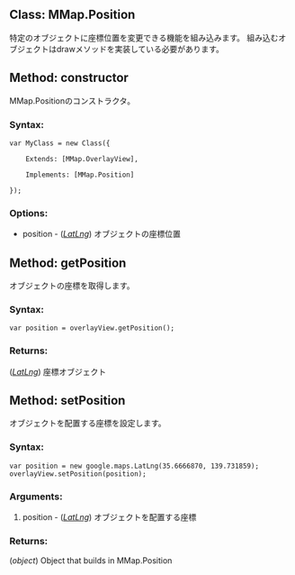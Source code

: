
Class: <a id='mmap.position'>MMap.Position</a>
-----------------------------------------------------

特定のオブジェクトに座標位置を変更できる機能を組み込みます。
組み込むオブジェクトはdrawメソッドを実装している必要があります。

Method: <a id='constructor'>constructor</a>
-----------------------------------------------

MMap.Positionのコンストラクタ。

### Syntax:

	var MyClass = new Class({

		Extends: [MMap.OverlayView],

		Implements: [MMap.Position]

	});

### Options:

* position - (<a href="http://code.google.com/intl/eu/apis/maps/documentation/javascript/reference.html#LatLng">*LatLng*</a>) オブジェクトの座標位置

Method: <a id='getPosition'>getPosition</a>
-----------------------------------------------

オブジェクトの座標を取得します。

### Syntax:

	var position = overlayView.getPosition();

### Returns:

(<a href="http://code.google.com/intl/eu/apis/maps/documentation/javascript/reference.html#LatLng">*LatLng*</a>) 座標オブジェクト


Method: <a id='setPosition'>setPosition</a>
-----------------------------------------------

オブジェクトを配置する座標を設定します。

### Syntax:

	var position = new google.maps.LatLng(35.6666870, 139.731859);
	overlayView.setPosition(position);

### Arguments:

1. position - (<a href="http://code.google.com/intl/eu/apis/maps/documentation/javascript/reference.html#LatLng">*LatLng*</a>) オブジェクトを配置する座標

### Returns:

(*object*) Object that builds in MMap.Position
